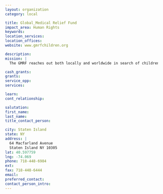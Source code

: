 ```yaml
---
layout: organization
category: local

title: Global_Medical Relief Fund
impact_area: Human Rights
keywords: 
location_services: 
location_offices: 
website: www.gmrfchildren.org

description: 
mission: |
  The GMRF reaches out both locally and worldwide in search of children in desperate need, with little or no resources to better their condition. We prepare necessary travel documents for both child and guardian, and arrange transportation to the United States, where candidates are fitted with prosthetic limbs and receive medical and/or surgical care. We also provide the patient and his or her guardian room and board for the duration of convalescence.

cash_grants: 
grants: 
service_opp: 
services: 

learn: 
cont_relationship: 

salutation: 
first_name: 
last_name: 
title_contact_person: 

city: Staten Island
state: NY
address: |
  64 Macfarland Avenue    
  Staten Island NY 10305
lat: 40.597759
lng: -74.069
phone: 718-448-6984
ext: 
fax: 718-448-6444
email: 
preferred_contact: 
contact_person_intro: 
---
```

